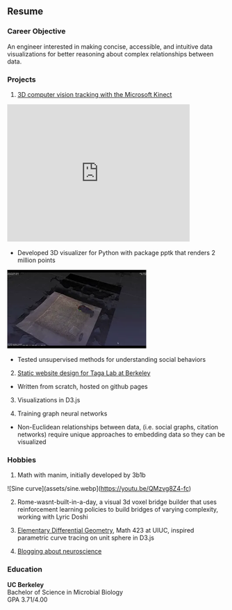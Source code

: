 ## Resume

### Career Objective

An engineer interested in making concise, accessible, and intuitive data visualizations for better reasoning about complex relationships between data.

### Projects

1. [3D computer vision tracking with the Microsoft Kinect](https://github.com/Chaconine/Depth-tracking)

<iframe width="420" height="315" src="https://youtu.be/pSL2Q0v8fgA" frameborder="0" allowfullscreen></iframe>

- Developed 3D visualizer for Python with package pptk that renders 2 million points

[![Color visualizer](assets/color.webp)](https://youtu.be/dnkyyjuUDek)
- Tested unsupervised methods for understanding social behaviors

2. [Static website design for Taga Lab at Berkeley](https://chaconine.github.io/research.html)
- Written from scratch, hosted on github pages

3. Visualizations in D3.js

4. Training graph neural networks 
- Non-Euclidean relationships between data, (i.e. social graphs, citation networks) require unique approaches to embedding data so they can be visualized 

### Hobbies

1. Math with manim, initially developed by 3b1b

![Sine curve](assets/sine.webp](https://youtu.be/QMzvg8Z4-fc)

2. Rome-wasnt-built-in-a-day, a visual 3d voxel bridge builder that uses reinforcement learning policies to build bridges of varying complexity, working with Lyric Doshi

3. [Elementary Differential Geometry](https://netmath.illinois.edu/college/math-423), Math 423 at UIUC, inspired parametric curve tracing on unit sphere in D3.js

4. [Blogging about neuroscience](https://sonichedgehogs.com/)

### Education
**UC Berkeley**<br/>
Bachelor of Science in Microbial Biology<br/>
GPA 3.71/4.00<br/>


